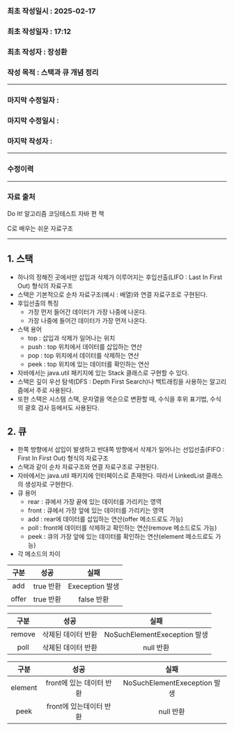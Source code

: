 ### 최초 작성일시 : 2025-02-17
### 최초 작성일자 : 17:12
### 최초 작성자 : 장성환
### 작성 목적 : 스택과 큐 개념 정리
---

### 마지막 수정일자 : 
### 마지막 수정일시 : 
### 마지막 작성자 : 

---
### 수정이력

---
### 자료 출처

Do It! 알고리즘 코딩테스트 자바 편 책

C로 배우는 쉬운 자료구조

---

## 1. 스택

* 하나의 정해진 곳에서만 삽입과 삭제가 이루어지는 후입선출(LIFO : Last In First Out) 형식의 자료구조
* 스택은 기본적으로 순차 자료구조(예시 : 배열)와 연결 자료구조로 구현된다.
* 후입선출의 특징
    * 가장 먼저 들어간 데이터가 가장 나중에 나온다.
    * 가장 나중에 들어간 데이터가 가장 먼저 나온다.
* 스택 용어
    * top : 삽입과 삭제가 일어나는 위치
    * push : top 위치에서 데이터를 삽입하는 연산
    * pop : top 위치에서 데이터를 삭제하는 연산
    * peek : top 위치에 있는 데이터를 확인하는 연산
* 자바에서는 java.util 패키지에 있는 Stack 클래스로 구현할 수 있다.
* 스택은 깊이 우선 탐색(DFS : Depth First Search)나 백트래킹을 사용하는 알고리즘에서 주로 사용된다.
* 또한 스택은 시스템 스택, 문자열을 역순으로 변환할 때, 수식을 후위 표기법, 수식의 괄호 검사 등에서도 사용된다.

## 2. 큐

* 한쪽 방향에서 삽입이 발생하고 반대쪽 방향에서 삭제가 일어나는 선입선출(FIFO : First In First Out) 형식의 자료구조
* 스택과 같이 순차 자료구조와 연결 자료구조로 구현된다.
* 자바에서는 java.util 패키지에 인터페이스로 존재한다. 따라서 LinkedList 클래스의 생성자로 구현한다.
* 큐 용어
    * rear : 큐에서 가장 끝에 있는 데이터를 가리키는 영역
    * front : 큐에서 가장 앞에 있는 데이터를 가리키는 영역
    * add : rear에 데이터를 삽입하는 연산(offer 메소드로도 가능)
    * poll : front에 데이터를 삭제하고 확인하는 연산(remove 메소드로도 가능)
    * peek : 큐의 가장 앞에 있는 데이터를 확인하는 연산(element 메소드로도 가능)
* 각 메소드의 차이

|구분|성공|실패|
|:---:|:---:|:---:|
|add|true 반환|Exeception 발생|
|offer|true 반환|false 반환|

|구분|성공|실패|
|:---:|:---:|:---:|
|remove|삭제된 데이터 반환|NoSuchElementExeception 발생|
|poll|삭제된 데이터 반환|null 반환|

|구분|성공|실패|
|:---:|:---:|:---:|
|element|front에 있는 데이터 반환|NoSuchElementExeception 발생|
|peek|front에 있는데이터 반환|null 반환|

